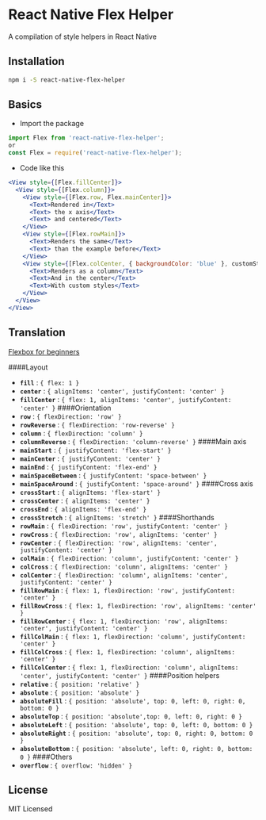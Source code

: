 # React Native Flex Helper

A compilation of style helpers in React Native

## Installation

```sh
npm i -S react-native-flex-helper
```

## Basics

 - Import the package
```jsx
import Flex from 'react-native-flex-helper';
or
const Flex = require('react-native-flex-helper');
```
 - Code like this
```jsx
<View style={[Flex.fillCenter]}>
  <View style={[Flex.column]}>
    <View style={[Flex.row, Flex.mainCenter]}>
      <Text>Rendered in</Text>
      <Text> the x axis</Text>
      <Text> and centered</Text>
    </View>
    <View style={[Flex.rowMain]}>
      <Text>Renders the same</Text>
      <Text> than the example before</Text>
    </View>
    <View style={[Flex.colCenter, { backgroundColor: 'blue' }, customStyle]}>
      <Text>Renders as a column</Text>
      <Text>And in the center</Text>
      <Text>With custom styles</Text>
    </View>
  </View>
</View>
```
## Translation

[Flexbox for beginners](https://css-tricks.com/snippets/css/a-guide-to-flexbox/)

####Layout
 - **```fill```** : ```{ flex: 1 }```
 - **```center```** : ```{ alignItems: 'center', justifyContent: 'center' }```
 - **```fillCenter```** : ```{ flex: 1, alignItems: 'center', justifyContent: 'center' }```
####Orientation
 - **```row```** : ```{ flexDirection: 'row' }```
 - **```rowReverse```** : ```{ flexDirection: 'row-reverse' }```
 - **```column```** : ```{ flexDirection: 'column' }```
 - **```columnReverse```** : ```{ flexDirection: 'column-reverse' }```
####Main axis
 - **```mainStart```** : ```{ justifyContent: 'flex-start' }```
 - **```mainCenter```** : ```{ justifyContent: 'center' }```
 - **```mainEnd```** : ```{ justifyContent: 'flex-end' }```
 - **```mainSpaceBetween```** : ```{ justifyContent: 'space-between' }```
 - **```mainSpaceAround```** : ```{ justifyContent: 'space-around' }```
####Cross axis
 - **```crossStart```** : ```{ alignItems: 'flex-start' }```
 - **```crossCenter```** : ```{ alignItems: 'center' }```
 - **```crossEnd```** : ```{ alignItems: 'flex-end' }```
 - **```crossStretch```** : ```{ alignItems: 'stretch' }```
####Shorthands
 - **```rowMain```** : ```{ flexDirection: 'row', justifyContent: 'center' }```
 - **```rowCross```** : ```{ flexDirection: 'row', alignItems: 'center' }```
 - **```rowCenter```** : ```{ flexDirection: 'row', alignItems: 'center', justifyContent: 'center' }```
 - **```colMain```** : ```{ flexDirection: 'column', justifyContent: 'center' }```
 - **```colCross```** : ```{ flexDirection: 'column', alignItems: 'center' }```
 - **```colCenter```** : ```{ flexDirection: 'column', alignItems: 'center', justifyContent: 'center' }```
 - **```fillRowMain```** : ```{ flex: 1, flexDirection: 'row', justifyContent: 'center' }```
 - **```fillRowCross```** : ```{ flex: 1, flexDirection: 'row', alignItems: 'center' }```
 - **```fillRowCenter```** : ```{ flex: 1, flexDirection: 'row', alignItems: 'center', justifyContent: 'center' }```
 - **```fillColMain```** : ```{ flex: 1, flexDirection: 'column', justifyContent: 'center' }```
 - **```fillColCross```** : ```{ flex: 1, flexDirection: 'column', alignItems: 'center' }```
 - **```fillColCenter```** : ```{ flex: 1, flexDirection: 'column', alignItems: 'center', justifyContent: 'center' }```
####Position helpers
 - **```relative```** : ```{ position: 'relative' }```
 - **```absolute```** : ```{ position: 'absolute' }```
 - **```absoluteFill```** : ```{ position: 'absolute', top: 0, left: 0, right: 0, bottom: 0 }```
 - **```absoluteTop```** : ```{ position: 'absolute',top: 0, left: 0, right: 0 }```
 - **```absoluteLeft```** : ```{ position: 'absolute', top: 0, left: 0, bottom: 0 }```
 - **```absoluteRight```** : ```{ position: 'absolute', top: 0, right: 0, bottom: 0 }```
 - **```absoluteBottom```** : ```{ position: 'absolute', left: 0, right: 0, bottom: 0 }```
####Others
 - **```overflow```** : ```{ overflow: 'hidden' }```

## License

MIT Licensed
